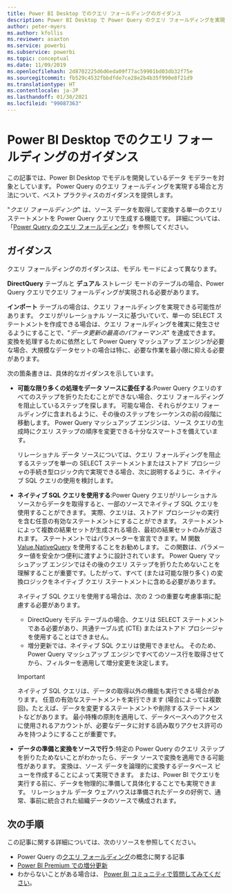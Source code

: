 ```yaml
---
title: Power BI Desktop でのクエリ フォールディングのガイダンス
description: Power BI Desktop で Power Query のクエリ フォールディングを実現するためのガイダンス。
author: peter-myers
ms.author: kfollis
ms.reviewer: asaxton
ms.service: powerbi
ms.subservice: powerbi
ms.topic: conceptual
ms.date: 11/09/2019
ms.openlocfilehash: 2d8702225d6d6eda09f77ac59901bd03db32f75e
ms.sourcegitcommit: fb529c4532fbbdfde7ce28e2b4b35f990e8f21d9
ms.translationtype: HT
ms.contentlocale: ja-JP
ms.lasthandoff: 01/30/2021
ms.locfileid: "99087363"
---
```

# <a name="query-folding-guidance-in-power-bi-desktop"></a>Power BI Desktop でのクエリ フォールディングのガイダンス

この記事では、Power BI Desktop でモデルを開発しているデータ モデラーを対象としています。 Power Query のクエリ フォールディングを実現する場合と方法について、ベスト プラクティスのガイダンスを提供します。

"_クエリ フォールディング_" は、ソース データを取得して変換する単一のクエリ ステートメントを Power Query クエリで生成する機能です。 詳細については、「[Power Query のクエリ フォールディング](/power-query/power-query-folding)」を参照してください。

## <a name="guidance"></a>ガイダンス

クエリ フォールディングのガイダンスは、モデル モードによって異なります。

**DirectQuery** テーブルと **デュアル** ストレージ モードのテーブルの場合、Power Query クエリでクエリ フォールディングが実現される必要があります。

**インポート** テーブルの場合は、クエリ フォールディングを実現できる可能性があります。 クエリがリレーショナル ソースに基づいていて、単一の SELECT ステートメントを作成できる場合は、クエリ フォールディングを確実に発生させるようにすることで、"_データ更新の最高のパフォーマンス_" を達成できます。 変換を処理するために依然として Power Query マッシュアップ エンジンが必要な場合、大規模なデータセットの場合は特に、必要な作業を最小限に抑える必要があります。

次の箇条書きは、具体的なガイダンスを示しています。

- **可能な限り多くの処理をデータ ソースに委任する**:Power Query クエリのすべてのステップを折りたたむことができない場合、クエリ フォールディングを阻止しているステップを探します。 可能な場合、それらがクエリ フォールディングに含まれるように、その後のステップをシーケンスの前の段階に移動します。 Power Query マッシュアップ エンジンは、ソース クエリの生成時にクエリ ステップの順序を変更できる十分なスマートさを備えています。

    リレーショナル データ ソースについては、クエリ フォールディングを阻止するステップを単一の SELECT ステートメントまたはストアド プロシージャの手続き型ロジック内で実現できる場合、次に説明するように、ネイティブ SQL クエリの使用を検討します。

- **ネイティブ SQL クエリを使用する**:Power Query クエリがリレーショナル ソースからデータを取得すると、一部のソースでネイティブ SQL クエリを使用することができます。 実際、クエリは、ストアド プロシージャの実行を含む任意の有効なステートメントにすることができます。 ステートメントによって複数の結果セットが生成される場合、最初の結果セットのみが返されます。 ステートメントではパラメーターを宣言できます。M 関数 [Value.NativeQuery](/powerquery-m/value-nativequery) を使用することをお勧めします。 この関数は、パラメーター値を安全かつ便利に渡すように設計されています。 Power Query マッシュアップ エンジンではその後のクエリ ステップを折りたためないことを理解することが重要です。したがって、すべて (または可能な限り多く) の変換ロジックをネイティブ クエリ ステートメントに含める必要があります。

    ネイティブ SQL クエリを使用する場合は、次の 2 つの重要な考慮事項に配慮する必要があります。

    - DirectQuery モデル テーブルの場合、クエリは SELECT ステートメントである必要があり、共通テーブル式 (CTE) またはストアド プロシージャを使用することはできません。
    - 増分更新では、ネイティブ SQL クエリは使用できません。 そのため、Power Query マッシュアップ エンジンですべてのソース行を取得させてから、フィルターを適用して増分変更を決定します。

    > [!IMPORTANT]
    > ネイティブ SQL クエリは、データの取得以外の機能も実行できる場合があります。 任意の有効なステートメントを実行できます (場合によっては複数回)。たとえば、データを変更するステートメントや削除するステートメントなどがあります。 最小特権の原則を適用して、データベースへのアクセスに使用されるアカウントが、必要なデータに対する読み取りアクセス許可のみを持つようにすることが重要です。

- **データの準備と変換をソースで行う**:特定の Power Query のクエリ ステップを折りたためないことがわかったら、データ ソースで変換を適用できる可能性があります。 変換は、ソース データを論理的に変換するデータベース ビューを作成することによって実現できます。 または、Power BI でクエリを実行する前に、データを物理的に準備して具体化することでも実現できます。 リレーショナル データ ウェアハウスは準備されたデータの好例で、通常、事前に統合された組織データのソースで構成されます。

## <a name="next-steps"></a>次の手順

この記事に関する詳細については、次のリソースを参照してください。

- Power Query の[クエリ フォールディング](/power-query/power-query-folding)の概念に関する記事
- [Power BI Premium での増分更新](../admin/service-premium-incremental-refresh.md)
- わからないことがある場合は、 [Power BI コミュニティで質問してみてください](https://community.powerbi.com/)。
